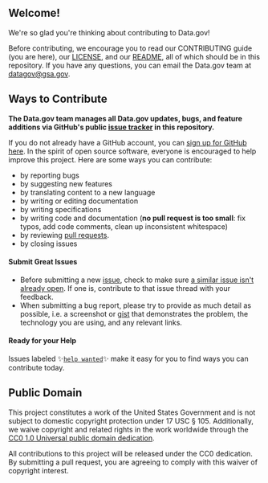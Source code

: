 ## Welcome!

We're so glad you're thinking about contributing to Data.gov!

Before contributing, we encourage you to read our CONTRIBUTING guide (you are here), our [LICENSE](https://github.com/GSA/data.gov/blob/master/LICENSE.md), and our [README](https://github.com/GSA/data.gov/blob/master/README.md), all of which should be in this repository. If you have any questions, you can email the Data.gov team at [datagov@gsa.gov](mailto:datagov@gsa.gov).

## Ways to Contribute

**The Data.gov team manages all Data.gov updates, bugs, and feature additions via GitHub's public [issue tracker](https://github.com/GSA/data.gov/issues) in this repository.** 

If you do not already have a GitHub account, you can [sign up for GitHub here](https://github.com/). In the spirit of open source software, everyone is encouraged to help improve this project. Here are some ways you can contribute:
- by reporting bugs
- by suggesting new features
- by translating content to a new language
- by writing or editing documentation
- by writing specifications
- by writing code and documentation (**no pull request is too small**: fix typos, add code comments, clean up inconsistent whitespace)
- by reviewing [pull requests](https://github.com/GSA/data.gov/pulls).
- by closing issues

#### Submit Great Issues
* Before submitting a new [issue](https://github.com/GSA/data.gov/issues), check to make sure [a similar issue isn't already open](https://github.com/GSA/data.gov/issues?q=is%3Aissue+is%3Aopen). If one is, contribute to that issue thread with your feedback.
* When submitting a bug report, please try to provide as much detail as possible, i.e. a screenshot or [gist](https://gist.github.com/) that demonstrates the problem, the technology you are using, and any relevant links. 

#### Ready for your Help 
Issues labeled :sparkles:[`help wanted`](https://github.com/GSA/data.gov/labels/help%20wanted):sparkles: make it easy for you to find ways you can contribute today. 

## Public Domain

This project constitutes a work of the United States Government and is not subject to domestic copyright protection under 17 USC § 105. Additionally, we waive copyright and related rights in the work worldwide through the [CC0 1.0 Universal public domain dedication](https://creativecommons.org/publicdomain/zero/1.0/).

All contributions to this project will be released under the CC0
dedication. By submitting a pull request, you are agreeing to comply
with this waiver of copyright interest.
